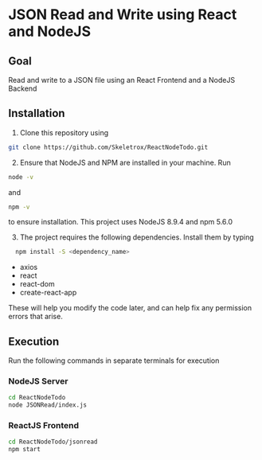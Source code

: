 # JSON Read and Write using React and NodeJS

## Goal

Read and write to a JSON file using an React Frontend and a NodeJS Backend

## Installation

1. Clone this repository using
```bash
git clone https://github.com/Skeletrox/ReactNodeTodo.git
```

2. Ensure that NodeJS and NPM are installed in your machine. Run
```bash
node -v
```
  and

```bash
npm -v
```
  to ensure installation. This project uses NodeJS 8.9.4 and npm 5.6.0

3. The project requires the following dependencies. Install them by typing
```bash
  npm install -S <dependency_name>
```
  * axios
  * react
  * react-dom
  * create-react-app

  These will help you modify the code later, and can help fix any permission errors that arise.

## Execution

Run the following commands in separate terminals for execution

### NodeJS Server
```bash
cd ReactNodeTodo
node JSONRead/index.js
```

### ReactJS Frontend
```bash
cd ReactNodeTodo/jsonread
npm start
```

